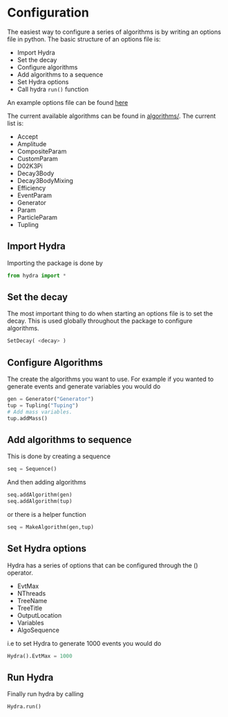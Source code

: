 # Configuration

The easiest way to configure a series of algorithms is by writing an options file in python.
The basic structure of an options file is:

- Import Hydra
- Set the decay
- Configure algorithms
- Add algorithms to a sequence
- Set Hydra options
- Call hydra ```run()``` function

An example options file can be found [here](../../options/example.py)

The current available algorithms can be found in [algorithms/](../../algorithms/). The current list is:

- Accept
- Amplitude
- CompositeParam
- CustomParam
- D02K3Pi
- Decay3Body
- Decay3BodyMixing
- Efficiency
- EventParam
- Generator
- Param
- ParticleParam
- Tupling

## Import Hydra

Importing the package is done by 

```python
from hydra import *
```

## Set the decay

The most important thing to do when starting an options file is to set the decay. This is used globally throughout the package to configure algorithms.

```python
SetDecay( <decay> )
```

## Configure Algorithms

The create the algorithms you want to use. For example if you wanted to generate events and generate variables you would do 

```python
gen = Generator("Generator")
tup = Tupling("Tuping")
# Add mass variables.
tup.addMass()
```

## Add algorithms to sequence

This is done by creating a sequence

``` python
seq = Sequence()
```

And then adding algorithms

```python
seq.addAlgorithm(gen)
seq.addAlgorithm(tup)
```

or there is a helper function

```python
seq = MakeAlgorithm(gen,tup)
```

## Set Hydra options

Hydra has a series of options that can be configured through the () operator.

- EvtMax
- NThreads
- TreeName
- TreeTitle
- OutputLocation
- Variables
- AlgoSequence

i.e to set Hydra to generate 1000 events you would do

```python
Hydra().EvtMax = 1000
```

## Run Hydra

Finally run hydra by calling

```python
Hydra.run()
```
